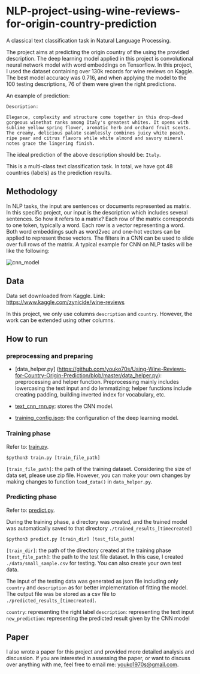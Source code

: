 # NLP-project-using-wine-reviews-for-origin-country-prediction

A classical text classification task in Natural Language Processing. 

The project aims at predicting the origin country of the using the provided description. The deep learning model applied in this project is  convolutional neural network model with word embeddings on Tensorflow. In this project, I used the dataset containing over 130k records for wine reviews on Kaggle. The best model accuracy was 0.716, and when applying the model to the 100 testing descriptions, 76 of them were given the right predictions.

An example of prediction:

    Description:

    Elegance, complexity and structure come together in this drop-dead gorgeous winethat ranks among Italy's greatest whites. It opens with sublime yellow spring flower, aromatic herb and orchard fruit scents. The creamy, delicious palate seamlessly combines juicy white peach, ripe pear and citrus flavors while white almond and savory mineral notes grace the lingering finish.

The ideal prediction of the above description should be: `Italy`.

This is a multi-class text classification task. In total, we have got 48 countries (labels) as the prediction results.

## Methodology

In NLP tasks, the input are sentences or documents represented as matrix. In this specific project, our input is the description which includes several sentences. So how it refers to a matrix? Each row of the matrix corresponds to one token, typically a word. Each row is a vector representing a word. Both word embeddings such as word2vec and one-hot vectors can be applied to represent those vectors. The filters in a CNN can be used to slide over full rows of the matrix. A typical example for CNN on NLP tasks will be like the following:

![cnn_model](/iages/cnn_model.png)

## Data

Data set downloaded from Kaggle. Link: https://www.kaggle.com/zynicide/wine-reviews

In this project, we only use columns `description` and `country`. However, the work can be extended using other columns. 

## How to run

### preprocessing and preparing

*  [data_helper.py] (https://github.com/youko70s/Using-Wine-Reviews-for-Country-Origin-Prediction/blob/master/data_helper.py): preprocessing and helper function. Preprocessing mainly includes lowercasing the text input and do lemmatizing; helper functions include creating padding, building inverted index for vocabulary, etc.

* [text_cnn_rnn.py](https://github.com/youko70s/Using-Wine-Reviews-for-Country-Origin-Prediction/blob/master/text_cnn_rnn.py): stores the CNN model.

* [training_config.json](https://github.com/youko70s/Using-Wine-Reviews-for-Country-Origin-Prediction/blob/master/training_config.json): the configuration of the deep learning model.


### Training phase

Refer to: [train.py](https://github.com/youko70s/Using-Wine-Reviews-for-Country-Origin-Prediction/blob/master/train.py).

    $python3 train.py [train_file_path]

`[train_file_path]`: the path of the training dataset. Considering the size of data set, please use zip file. However, you can make your own changes by making changes to function `load_data()` in `data_helper.py`.

### Predicting phase

Refer to: [predict.py](https://github.com/youko70s/Using-Wine-Reviews-for-Country-Origin-Prediction/blob/master/predict.py).

During the training phase, a directory was created, and the trained model was automatically saved to that directory `./trained_results_[timecreated]`

    $python3 predict.py [train_dir] [test_file_path]

`[train_dir]`: the path of the directory created at the training phase
`[test_file_path]`: the path to the test file dataset. In this case, I created `./data/small_sample.csv` for testing. You can also create your own test data.


The input of the testing data was generated as json file including only `country` and `description` as for better implementation of fitting the model. The output file was be stored as a csv file to `./predicted_results_[timecreated]`. 
 
`country`: representing the right label
`description`: representing the text input
`new_prediction`: representing the predicted result given by the CNN model

## Paper 

I also wrote a paper for this project and provided more detailed analysis and discussion. If you are interested in assessing the paper, or want to discuss over anything with me, feel free to email me: [youko1970s@gmail.com](mailto:youko1970s@gmail.com).




